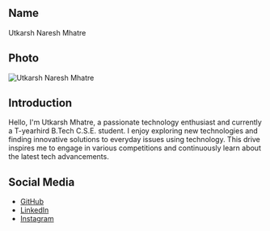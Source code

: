 
## Name
Utkarsh Naresh Mhatre

## Photo
![Utkarsh Naresh Mhatre](https://i.postimg.cc/9MDRPWZb/7057.jpg)

## Introduction
Hello, I'm Utkarsh Mhatre, a passionate technology enthusiast and currently a T-yearhird B.Tech C.S.E. student. I enjoy exploring new technologies and finding innovative solutions to everyday issues using technology. This drive inspires me to engage in various competitions and continuously learn about the latest tech advancements.

## Social Media
- [GitHub](https://github.com/Utkarshmhatre)
- [LinkedIn](www.linkedin.com/in/utkarshmhatre)
- [Instagram](https://www.instagram.com/the_personunknown?igsh=eTdqeHR3b3FiZzcy)